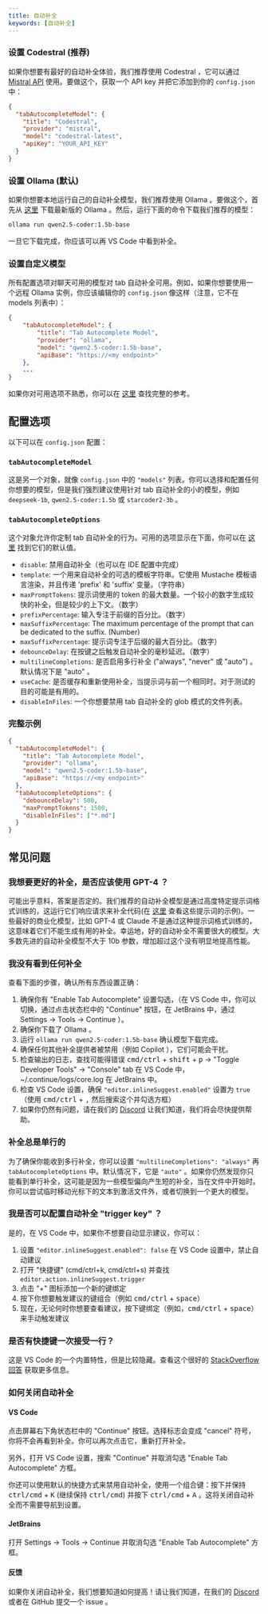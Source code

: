 ```yaml
---
title: 自动补全
keywords: [自动补全]
---
```


### 设置 Codestral (推荐)

如果你想要有最好的自动补全体验，我们推荐使用 Codestral ，它可以通过 [Mistral API](https://console.mistral.ai/) 使用。要做这个，获取一个 API key 并把它添加到你的 `config.json` 中：

```json
{
  "tabAutocompleteModel": {
    "title": "Codestral",
    "provider": "mistral",
    "model": "codestral-latest",
    "apiKey": "YOUR_API_KEY"
  }
}
```

### 设置 Ollama (默认)

如果你想要本地运行自己的自动补全模型，我们推荐使用 Ollama 。要做这个，首先从 [这里](https://ollama.ai) 下载最新版的 Ollama 。然后，运行下面的命令下载我们推荐的模型：

```bash
ollama run qwen2.5-coder:1.5b-base
```

一旦它下载完成，你应该可以再 VS Code 中看到补全。

### 设置自定义模型

所有配置选项对聊天可用的模型对 tab 自动补全可用。例如，如果你想要使用一个远程 Ollama 实例，你应该编辑你的 `config.json` 像这样（注意，它不在 models 列表中）：

```json title="config.json"
{
    "tabAutocompleteModel": {
        "title": "Tab Autocomplete Model",
        "provider": "ollama",
        "model": "qwen2.5-coder:1.5b-base",
        "apiBase": "https://<my endpoint>"
    },
    ...
}
```

如果你对可用选项不熟悉，你可以在 [这里](./configuration.md) 查找完整的参考。

## 配置选项

以下可以在 `config.json` 配置：

### `tabAutocompleteModel`

这是另一个对象，就像 `config.json` 中的 `"models"` 列表。你可以选择和配置任何你想要的模型，但是我们强烈建议使用针对 tab 自动补全的小的模型，例如 `deepseek-1b`, `qwen2.5-coder:1.5b` 或 `starcoder2-3b` 。

### `tabAutocompleteOptions`

这个对象允许你定制 tab 自动补全的行为。可用的选项显示在下面，你可以在 [这里](https://github.com/continuedev/continue/blob/fbeb2e4fe15d4b434a30a136f74b672485c852d9/core/util/parameters.ts) 找到它们的默认值。

- `disable`: 禁用自动补全（也可以在 IDE 配置中完成）
- `template`: 一个用来自动补全的可选的模板字符串。它使用 Mustache 模板语言渲染，并且传递 'prefix' 和 'suffix' 变量。（字符串）
- `maxPromptTokens`: 提示词使用的 token 的最大数量。一个较小的数字生成较快的补全，但是较少的上下文。（数字）
- `prefixPercentage`: 输入专注于前缀的百分比。（数字）
- `maxSuffixPercentage`: The maximum percentage of the prompt that can be dedicated to the suffix. (Number)
- `maxSuffixPercentage`: 提示词专注于后缀的最大百分比。（数字）
- `debounceDelay`: 在按键之后触发自动补全的毫秒延迟。（数字）
- `multilineCompletions`: 是否启用多行补全 ("always", "never" 或 "auto") 。默认情况下是 "auto" 。
- `useCache`: 是否缓存和重新使用补全，当提示词与前一个相同时。对于测试的目的可能是有用的。
- `disableInFiles`: 一个你想要禁用 tab 自动补全的 glob 模式的文件列表。

### 完整示例

```json title="config.json"
{
  "tabAutocompleteModel": {
    "title": "Tab Autocomplete Model",
    "provider": "ollama",
    "model": "qwen2.5-coder:1.5b-base",
    "apiBase": "https://<my endpoint>"
  },
  "tabAutocompleteOptions": {
    "debounceDelay": 500,
    "maxPromptTokens": 1500,
    "disableInFiles": ["*.md"]
  }
}
```

## 常见问题

### 我想要更好的补全，是否应该使用 GPT-4 ？

可能出乎意料，答案是否定的。我们推荐的自动补全模型是通过高度特定提示词格式训练的，这运行它们响应请求来补全代码(在 [这里](https://github.com/continuedev/continue/blob/main/core/autocomplete/templating/AutocompleteTemplate.ts) 查看这些提示词的示例)。一些最好的商业化模型，比如 GPT-4 或 Claude 不是通过这种提示词格式训练的，这意味着它们不能生成有用的补全。幸运地，好的自动补全不需要很大的模型。大多数先进的自动补全模型不大于 10b 参数，增加超过这个没有明显地提高性能。

### 我没有看到任何补全

查看下面的步骤，确认所有东西设置正确：

1. 确保你有 "Enable Tab Autocomplete" 设置勾选，（在 VS Code 中，你可以切换，通过点击状态栏中的 "Continue" 按钮，在 JetBrains 中，通过 Settings -> Tools -> Continue ）。
2. 确保你下载了 Ollama 。
3. 运行 `ollama run qwen2.5-coder:1.5b-base` 确认模型下载完成。
4. 确保任何其他补全提供者被禁用（例如 Copilot ），它们可能会干扰。
5. 检查输出的日志，查找可能得错误 <kbd>cmd/ctrl</kbd> + <kbd>shift</kbd> + <kbd>p</kbd> -> "Toggle Developer Tools" -> "Console" tab 在 VS Code 中，~/.continue/logs/core.log 在 JetBrains 中。
6. 检查 VS Code 设置，确保 `"editor.inlineSuggest.enabled"` 设置为 `true` （使用 <kbd>cmd/ctrl</kbd> + <kbd>,</kbd> 然后搜索这个并勾选方框）
7. 如果你仍然有问题，请在我们的 [Discord](https://discord.gg/vapESyrFmJ) 让我们知道，我们将会尽快提供帮助。

### 补全总是单行的

为了确保你能收到多行补全，你可以设置 `"multilineCompletions": "always"` 再 `tabAutocompleteOptions` 中。默认情况下，它是 `"auto"` 。如果你仍然发现你只能看到单行补全，这可能是因为一些模型偏向产生短的补全，当在文件中开始时。你可以尝试临时移动光标下的文本到激活文件外，或者切换到一个更大的模型。

### 我是否可以配置自动补全 "trigger key" ？

是的，在 VS Code 中，如果你不想要自动显示建议，你可以：

1. 设置 `"editor.inlineSuggest.enabled": false` 在 VS Code 设置中，禁止自动建议
2. 打开 "快捷键" (cmd/ctrl+k, cmd/ctrl+s) 并查找 `editor.action.inlineSuggest.trigger`
3. 点击 "+" 图标添加一个新的键绑定
4. 按下你想要触发建议的键组合（例如 <kbd>cmd/ctrl</kbd> + <kbd>space</kbd>）
5. 现在，无论何时你想要查看建议，按下键绑定（例如，<kbd>cmd/ctrl</kbd> + <kbd>space</kbd>）来手动触发建议

### 是否有快捷键一次接受一行？

这是 VS Code 的一个内置特性，但是比较隐藏。查看这个很好的 [StackOverflow 回答](https://stackoverflow.com/questions/72228174/accept-line-by-line-from-autocompletion/78001122#78001122) 获取更多信息。

### 如何关闭自动补全

#### VS Code

点击屏幕右下角状态栏中的 "Continue" 按钮。选择标志会变成 "cancel" 符号，你将不会再看到补全。你可以再次点击它，重新打开补全。

另外，打开 VS Code 设置，搜索 "Continue" 并取消勾选 "Enable Tab Autocomplete" 方框。

你还可以使用默认的快捷方式来禁用自动补全，使用一个组合键：按下并保持 <kbd>ctrl/cmd</kbd> + <kbd>K</kbd> (继续保持 <kbd>ctrl/cmd</kbd>) 并按下 <kbd>ctrl/cmd</kbd> + <kbd>A</kbd> 。这将关闭自动补全而不需要导航到设置。

#### JetBrains

打开 Settings -> Tools -> Continue 并取消勾选 "Enable Tab Autocomplete" 方框。

#### 反馈

如果你关闭自动补全，我们想要知道如何提高！请让我们知道，在我们的 [Discord](https://discord.gg/vapESyrFmJ) 或者在 GitHub 提交一个 issue 。
